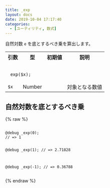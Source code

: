 ```yaml
---
title: _exp
layout: docs
date: 2019-10-04 17:17:40
categories:
  - [ユーティリティ, 数式]
---
```


自然対数 `e` を底とするべき乗を算出します。

<table>
  <tr>
    <th>引数</th>
    <th>型</th>
    <th>初期値</th>
    <th>説明</th>
  </tr>
  <tr>
    <td colspan="4">
      <pre class="language-scss"><code>
_exp($x);
</code></pre>
    </td>
  </tr>
  <tr>
    <td><code>$x</code></td>
    <td>Number</td>
    <td></td>
    <td>対象となる数値</td>
  </tr>
</table>

## 自然対数を底とするべき乗

<div class="c demo">
  <div class="code">
    {% raw %}
      <pre class="language-scss"><code>
@debug _exp(0);
// => 1

@debug _exp(1);
// => 2.71828

@debug _exp(-1);
// => 0.36788
</code></pre>
    {% endraw %}
  </div>
</div>